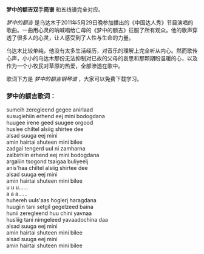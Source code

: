 

**梦中的额吉双手简谱** 和五线谱完全对应。

_梦中的额吉_
是乌达木于2011年5月29日晚参加播出的《中国达人秀》节目演唱的歌曲。一曲用心灵的呐喊唱给亡母的《梦中的额吉》征服了所有观众。他的歌声穿透了很多人的心灵，让人感受到了人性与生命的力量。

乌达木比较单纯，他没有太多生活经历，对音乐的理解上完全听从内心。然而歌传心声，小小的乌达木那份无法抑制对已故的父母的哀思和那颗期盼温暖的心，以及作为一个小牧民对草原的热爱，全部渗透在歌中。

歌词下方是 _梦中的额吉钢琴谱_ ，大家可以免费下载学习。

### 梦中的额吉歌词：

sumeih zeregleend gegee anirlaad  
susuglehiin erhend eej mini bodogdana  
huugee irene geed suugee orgood  
huslee chiltel alsiig shirtee dee  
alsad suuga eej mini  
amin hairtai shuteen mini bilee  
zadgai tengerd uul ni zamharna  
zalbirhiin erhend eej mini bodogdana  
argaliin tsogond tsaigaa buliyeelj  
anis'haa chiltel alsiig shirtee dee  
alsad suuga eej mini  
amin hairtai shuteen mini bilee  
u u u……  
a a a……  
huhereh uuls'aas hoglerj haragdana  
huugiin tani setgil gegelzeed baina  
hunii zeregleend huu chini yavnaa  
husliig tani nimgeleed yavaadochina daa  
alsad suuga eej mini  
amin hairtai shuteen mini bilee  
alsad suuga eej mini  
amin hairtai shuteen mini bilee

